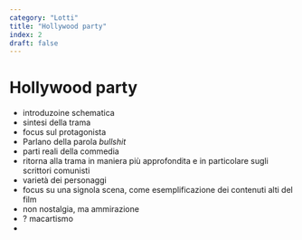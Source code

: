 ```yaml
---
category: "Lotti"
title: "Hollywood party"
index: 2
draft: false
---
```


# Hollywood party
- introduzoine schematica
- sintesi della trama
- focus sul protagonista
- Parlano della parola *bullshit*
- parti reali della commedia
- ritorna alla trama in maniera più approfondita e in particolare sugli scrittori comunisti
- varietà dei personaggi
- focus su  una signola scena, come esemplificazione dei contenuti alti del film
- non nostalgia, ma ammirazione
- ? macartismo
- 